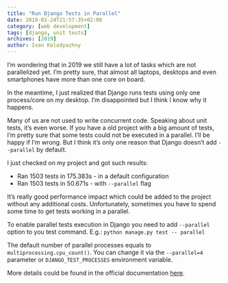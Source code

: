 ```yaml
---
title: "Run Django Tests in Parallel"
date: 2019-02-24T21:57:35+02:00
category: [web development]
tags: [django, unit tests]
archives: [2019]
author: Ivan Kolodyazhny
---
```


I’m wondering that in 2019 we still have a lot of tasks which are not
parallelized yet. I’m pretty sure, that almost all laptops, desktops and even
smartphones have more than one core on board.

In the meantime, I just realized that Django runs tests using only one
process/core on my desktop. I’m disappointed but I think I know why it happens.

Many of us are not used to write concurrent code. Speaking about unit tests,
it’s even worse. If you have a old project with a big amount of tests,
I’m pretty sure that some tests could not be executed in a parallel. I’ll be
happy if I’m wrong. But I think it’s only one reason that Django doesn’t
add `--parallel` by default.

I just checked on my project and got such results:

* Ran 1503 tests in 175.383s - in a default configuration
* Ran 1503 tests in 50.671s - with `--parallel` flag

It’s really good performance impact which could be added to the project
without any additional costs. Unfortunately, sometimes you have to spend some
time to get tests working in a parallel.

To enable parallel tests execution in Django you need to add `--parallel`
option to you test command. E.g.: `python manage.py test -- parallel`

The default number of parallel processes equals to
` multiprocessing.cpu_count()`. You can change it via the `--parallel=4`
parameter or `DJANGO_TEST_PROCESSES` environment variable.

More details could be found in the official documentation
[here](https://docs.djangoproject.com/en/2.2/ref/django-admin/#cmdoption-test-parallel).